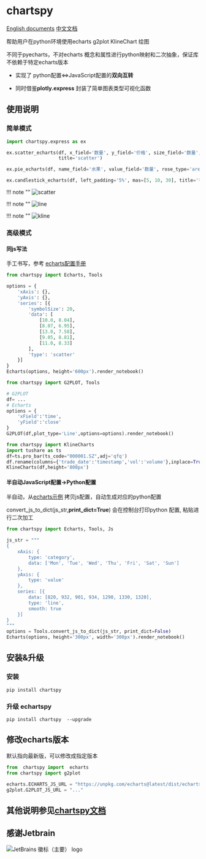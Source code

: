 # chartspy

[English documents](https://chartspy.icopy.site/en/)
[中文文档](https://chartspy.icopy.site)

帮助用户在python环境使用echarts  g2plot KlineChart 绘图


不同于pyecharts，不对echarts 概念和属性进行python映射和二次抽象，保证库不依赖于特定echarts版本

* 实现了 python配置<=>JavaScript配置的**双向互转**

* 同时借鉴**plotly.express** 封装了简单图表类型可视化函数


## 使用说明

### 简单模式

```python
import chartspy.express as ex

ex.scatter_echarts(df, x_field='数量', y_field='价格', size_field='数量', size_max=50, height='250px',
                   title='scatter')

ex.pie_echarts(df, name_field='水果', value_field='数量', rose_type='area', title="pie2", height='350px')

ex.candlestick_echarts(df, left_padding='5%', mas=[5, 10, 30], title='平安银行')
```
!!! note ""
    ![scatter](https://github.com/yiliuyan161/echartspy/blob/master/docs/images/scatter.png?raw=true)

!!! note ""
    ![line](https://github.com/yiliuyan161/echartspy/blob/master/docs/images/pie.png?raw=true)

!!! note ""
    ![kline](https://github.com/yiliuyan161/echartspy/blob/master/docs/images/kline.png?raw=true)

### 高级模式

#### 同js写法

手工书写，参考 [echarts配置手册](https://echarts.apache.org/zh/option.html#title)

```python
from chartspy import Echarts, Tools

options = {
    'xAxis': {},
    'yAxis': {},
    'series': [{
        'symbolSize': 20,
        'data': [
            [10.0, 8.04],
            [8.07, 6.95],
            [13.0, 7.58],
            [9.05, 8.81],
            [11.0, 8.33]
        ],
        'type': 'scatter'
    }]
}
Echarts(options, height='600px').render_notebook()

```

```python
from chartspy import G2PLOT, Tools

# G2PLOT
df= ...
# Echarts
options = {
    'xField':'time',
    'yField':'close'
}
G2PLOT(df,plot_type='Line',options=options).render_notebook()
```

```python
from chartspy import KlineCharts
import tushare as ts
df=ts.pro_bar(ts_code="000001.SZ",adj='qfq')
df.rename(columns={'trade_date':'timestamp','vol':'volume'},inplace=True)
KlineCharts(df,height='800px')
```


#### 半自动JavaScript配置->Python配置

半自动，从[echarts示例](https://echarts.apache.org/examples/zh/index.html) 拷贝js配置，自动生成对应的python配置

convert_js_to_dict(js_str,**print_dict=True**) 会在控制台打印python 配置, 粘贴进行二次加工

```python
from chartspy import Echarts, Tools, Js

js_str = """
{
    xAxis: {
        type: 'category',
        data: ['Mon', 'Tue', 'Wed', 'Thu', 'Fri', 'Sat', 'Sun']
    },
    yAxis: {
        type: 'value'
    },
    series: [{
        data: [820, 932, 901, 934, 1290, 1330, 1320],
        type: 'line',
        smooth: true
    }]
}
"""
options = Tools.convert_js_to_dict(js_str, print_dict=False)
Echarts(options, height='300px', width='300px').render_notebook()
```



## 安装&升级

### 安装

```shell
pip install chartspy
```

### 升级 echartspy
```shell
pip install chartspy  --upgrade
```


## 修改echarts版本
默认指向最新版，可以修改成指定版本
```python
from  chartspy import  echarts
from chartspy import g2plot

echarts.ECHARTS_JS_URL = "https://unpkg.com/echarts@latest/dist/echarts.min.js"
g2plot.G2PLOT_JS_URL = "..."
```

## 其他说明参见[chartspy文档](https://chartspy.icopy.site)

## 感谢Jetbrain
![JetBrains 徽标（主要） logo](https://resources.jetbrains.com/storage/products/company/brand/logos/jb_beam.png)
